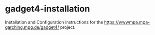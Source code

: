 # gadget4-installation
Installation and Configuration instructions for the https://wwwmpa.mpa-garching.mpg.de/gadget4/ project.